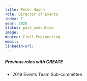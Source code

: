 ```yaml
---
title: Peter Huynh
role: Director of Events
index: 7
year: 2020
status: past_executive
image:
degree: Civil Engineering
email:
linkedin-url:
---
```

##### Previous roles with CREATE

- 2019 Events Team Sub-committee